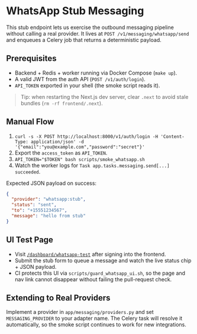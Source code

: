 # WhatsApp Stub Messaging

This stub endpoint lets us exercise the outbound messaging pipeline without calling a real provider. It lives at `POST /v1/messaging/whatsapp/send` and enqueues a Celery job that returns a deterministic payload.

## Prerequisites

- Backend + Redis + worker running via Docker Compose (`make up`).
- A valid JWT from the auth API (`POST /v1/auth/login`).
- `API_TOKEN` exported in your shell (the smoke script reads it).

> Tip: when restarting the Next.js dev server, clear `.next` to avoid stale bundles (`rm -rf frontend/.next`).

## Manual Flow

1. `curl -s -X POST http://localhost:8000/v1/auth/login -H 'Content-Type: application/json' -d '{"email":"you@example.com","password":"secret"}'`
2. Export the `access_token` as `API_TOKEN`.
3. `API_TOKEN="$TOKEN" bash scripts/smoke_whatsapp.sh`
4. Watch the worker logs for `Task app.tasks.messaging.send[...] succeeded`.

Expected JSON payload on success:

```json
{
  "provider": "whatsapp:stub",
  "status": "sent",
  "to": "+15551234567",
  "message": "hello from stub"
}
```

## UI Test Page

- Visit [`/dashboard/whatsapp-test`](http://localhost:3002/dashboard/whatsapp-test) after signing into the frontend.
- Submit the stub form to queue a message and watch the live status chip + JSON payload.
- CI protects this UI via `scripts/guard_whatsapp_ui.sh`, so the page and nav link cannot disappear without failing the pull-request check.

## Extending to Real Providers

Implement a provider in `app/messaging/providers.py` and set `MESSAGING_PROVIDER` to your adapter name. The Celery task will resolve it automatically, so the smoke script continues to work for new integrations.
